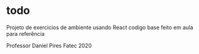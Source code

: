 # todo

Projeto de exercicios de ambiente usando React
codigo base feito em aula para referência

Professor Daniel Pires
Fatec 2020
